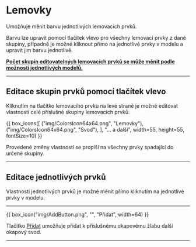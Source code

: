 
<h1>Lemovky</h1>
<p>Umožňuje měnit barvu jednotlivých lemovacích prvků.</p>

<p>Barvu lze upravit pomocí tlačítek vlevo pro všechny lemovací prvky z dané skupiny, případně je možné kliknout přímo na jednotlivé prvky v modelu a upravit jim barvu jednotlivě.</p>

<p><b><u>Počet skupin editovatelných lemovacích prvků se může měnit podle možností jednotlivých modelů.</u></b></p>

<hr class="main">

<h2>Editace skupin prvků pomocí tlačítek vlevo</h2>
<p>Kliknutím na tlačítko lemovacího prvku na levé straně je možné editovat vlastnosti celé příslušné skupiny lemovacích prvků.</p>

{{ box_icons([
  ("img/ColorsIcon64x64.png", "Lemovky"),
  ("img/ColorsIcon64x64.png", "Svod"),
], "... a další", width=55, height=55, fontSize=10) }}

<p>Provedené změny vlastností se propíší na všechny prvky spadající do určené skupiny.</p>

<hr class="main">

<h2>Editace jednotlivých prvků</h2>
<p>Vlastnosti jednotlivých prvků je možné měnit přímo kliknutím na jednotlivé prvky v modelu.</p>

<hr class="main">

{{ box_icon("img/AddButton.png", "", "Přidat", width=64) }}

<p>Tlačítko <u>Přidat</u> umožňuje přidat k příslušnému okapovému žlabu další okapový svod.</p>

<hr class="main">

<!-- product: HiStruct Building Configurator -->

